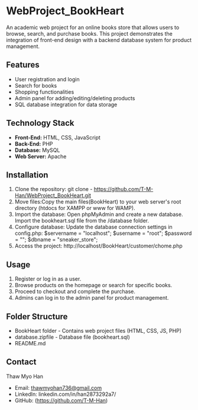 # WebProject_BookHeart
An academic web project for an online books store that allows users to browse, search, and purchase books.
This project demonstrates the integration of front-end design with a backend database system for product management.

## Features
- User registration and login
- Search for books
- Shopping functionalities
- Admin panel for adding/editing/deleting products
- SQL database integration for data storage

## Technology Stack
- **Front-End:** HTML, CSS, JavaScript
- **Back-End:** PHP
- **Database:** MySQL
- **Web Server:** Apache

## Installation
1. Clone the repository: git clone - https://github.com/T-M-Han/WebProject_BookHeart.git
2. Move files:Copy the main files(BookHeart) to your web server's root directory (htdocs for XAMPP or www for WAMP).
3. Import the database:
    Open phpMyAdmin and create a new database.
    Import the bookheart.sql file from the /database folder.
4. Configure database: 
    Update the database connection settings in config.php:
        $servername = "localhost";
        $username = "root";
        $password = "";
        $dbname = "sneaker_store";
5. Access the project: http://localhost/BookHeart/customer/chome.php

## Usage
1. Register or log in as a user.
2. Browse products on the homepage or search for specific books.
3. Proceed to checkout and complete the purchase.
4. Admins can log in to the admin panel for product management.

## Folder Structure
- BookHeart folder    - Contains web project files (HTML, CSS, JS, PHP)
- database.zipfile    - Database file (bookheart.sql)
- README.md     

## Contact
Thaw Myo Han  
- Email: thawmyohan736@gmail.com
- LinkedIn: linkedin.com/in/han2873292a7/ 
- GitHub: (https://github.com/T-M-Han)
